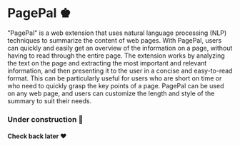 # PagePal ♚

"PagePal" is a web extension that uses natural language processing (NLP) techniques to summarize the content of web pages. With PagePal, users can quickly and easily get an overview of the information on a page, without having to read through the entire page. The extension works by analyzing the text on the page and extracting the most important and relevant information, and then presenting it to the user in a concise and easy-to-read format. This can be particularly useful for users who are short on time or who need to quickly grasp the key points of a page. PagePal can be used on any web page, and users can customize the length and style of the summary to suit their needs.


### Under construction 🚧

#### Check back later ❤️
